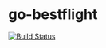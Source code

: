 # go-bestflight

[![Build Status](https://dev.azure.com/wandersonolivs/go-bestflight/_apis/build/status/obiwandsilva.go-bestflight?branchName=master)](https://dev.azure.com/wandersonolivs/go-bestflight/_build/latest?definitionId=2&branchName=master)